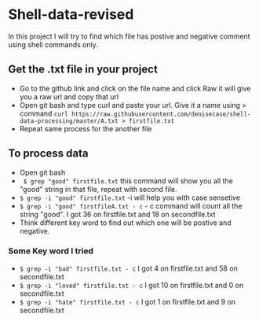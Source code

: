 # Shell-data-revised
In this project I will try to find which file has postive and negative comment using shell commands only.

## Get the .txt file in your project
* Go to the github link and click on the file name and click Raw it will give you a raw url and copy that url
* Open git bash and type curl and paste your url. Give it a name using > command
```curl https://raw.githubusercontent.com/denisecase/shell-data-processing/master/A.txt > firstfile.txt```
* Repeat same process for the another file 

## To process data
* Open git bash
* ``` $ grep "good" firstfile.txt``` this command will show you all the "good" string in that file, repeat with second file.
* ```$ grep -i "good" firstfile.txt``` -i will help you with case sensetive
* ```$ grep -i "good" firstfileA.txt - c``` - c command will count all the string "good". I got 36 on firstfile.txt and 18 on secondfile.txt
* Think different key word to find out which one will be postive and negative.

### Some Key word I tried
* ```$ grep -i "bad" firstfile.txt - c``` I got 4 on firstfile.txt and 58 on secondfile.txt
* ```$ grep -i "loved" firstfile.txt - c``` I got 10 on firstfile.txt and 0 on secondfile.txt
* ```$ grep -i "hate" firstfile.txt - c``` I  got 1 on firstfile.txt and 9 on secondfile.txt



